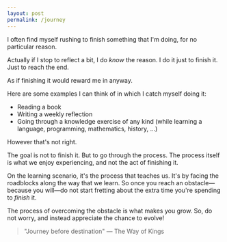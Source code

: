 ```yaml
---
layout: post
permalink: /journey
---
```

I often find myself rushing to finish something that I'm doing, for no particular reason.

Actually if I stop to reflect a bit, I do *know* the reason.
I do it just to finish it.
Just to reach the end.

As if finishing it would reward me in anyway.

Here are some examples I can think of in which I catch myself doing it:
- Reading a book
- Writing a weekly reflection
- Going through a knowledge exercise of any kind (while learning a language, programming, mathematics, history, ...)

However that's not right.

The goal is not to finish it.
But to go through the process.
The process itself is what we enjoy experiencing, and not the act of finishing it.

On the learning scenario, it's the process that teaches us.
It's by facing the roadblocks along the way that we learn.
So once you reach an obstacle—because you will—do not start fretting about the extra time you're spending to *finish* it.

The process of overcoming the obstacle is what makes you grow.
So, do not worry, and instead appreciate the chance to evolve!

> "Journey before destination" 
— The Way of Kings